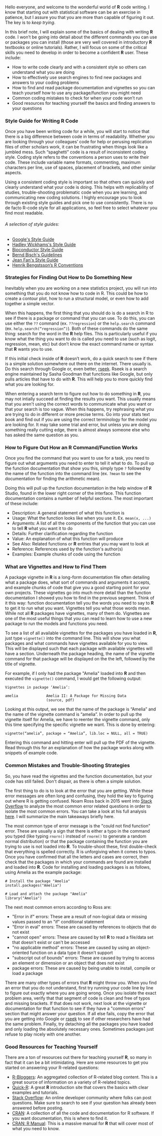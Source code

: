 Hello everyone, and welcome to the wonderful world of **R** code writing. I know that starting out with statistical software can be an exercise in patience, but I assure you that you are more than capable of figuring it out. The key is to *keep trying*.

In this brief note, I will explain some of the basics of dealing with writing **R** code. I won’t be going into detail about the different commands you can use or packages you can install (those are very well covered in introductory **R** textbooks or online tutorials). Rather, I will focus on some of the critical skills you need to develop in order to become a confident **R** user. These include:

* How to write code clearly and with a consistent style so others can understand what you are doing
* How to effectively use search engines to find new packages and answers to your coding problems
* How to find and read package documentation and vignettes so you can teach yourself how to use any package/function you might need
* Common coding mistakes to check for when your code won’t run
* Good resources for teaching yourself the basics and finding answers to your questions

### Style Guide for Writing R Code

Once you have been writing code for a while, you will start to notice that there is a big difference between code in terms of readability. Whether you are looking through your colleagues’ code for help or perusing replication files of other scholars work, it can be frustrating when things look like a jumbled mess. Such “spaghetti” code is a result of inconsistent coding style. Coding style refers to the conventions a person uses to write their code. These include variable name formats, commenting, maximum characters per line, use of spaces, placement of brackets, and other similar aspects.

Using a consistent coding style is important so that others can quickly and clearly understand what your code is doing. This helps with replicability of studies, trouble-shooting problematic code when you are learning, and communicating new coding solutions. I highly encourage you to look through existing style guides and pick one to use consistently. There is no de facto R-code style for all applications, so feel free to select whatever you find most readable. 

###### A selection of style guides:

* [Google's Style Guide](https://google.github.io/styleguide/Rguide.xml)
* [Hadley Wickhams's Style Guide](http://adv-r.had.co.nz/Style.html)
* [Bioconductor Style Guide](http://master.bioconductor.org/developers/how-to/coding-style/)
* [Bernd Bisch's Guidelines](https://github.com/rdatsci/PackagesInfo/wiki/R-Style-Guide)
* [Jean Fan's Style Guide](http://jef.works/R-style-guide/)
* [Henrik Bengstsson’s R Conventions](https://docs.google.com/document/d/1esDVxyWvH8AsX-VJa-8oqWaHLs4stGlIbk8kLc5VlII/edit?usp=sharing)

### Strategies for Finding Out How to Do Something New

Inevitably when you are working on a new statistics project, you will run into something that you do not know how to code in R. This could be how to create a contour plot, how to run a structural model, or even how to add together a simple vector. 

When this happens, the first thing that you should do is do a search in R to see if there is a package or command that you can use. To do this, you can use either the ```??``` command (ex. ```??regression```) or the ```help.search``` command (ex. ```help.search(“regression”)```). Both of these commands do the same thing: search for the word in the **R** help files. This is particularly useful if you know what the thing you want to do is called you need to use (such as logit, regression, mean, etc) but don’t know the exact command name or syntax that **R** wants you to use. 

If this initial check inside of **R** doesn’t work, do a quick search to see if there is a simple solution somewhere out there on the internet. There usually is. Do this search through Google or, even better, [rseek](https://rseek.org/). Rseek is a search engine maintained by Sasha Goodman that functions like Google, but only pulls articles that have to do with **R**. This will help you to more quickly find what you are looking for. 

When entering a search term to figure out how to do something in **R**, you may not intially succeed at finding the results you want. This usually means that you aren't using the correct words to communicate what you want or that your search is too vague. When this happens, try rephrasing what you are trying to do in different or more precise terms. Go into your stats text book and find out if you are using the correct terminology for the model you are looking for. It may take some trial and error, but unless you are doing something really cutting edge, there is almost always someone else who has asked the same question as you.

### How to Figure Out How an R Command/Function Works

Once you find the command that you want to use for a task, you need to figure out what arguments you need to enter to tell it what to do. To pull up the function documentation that show you this, simply type ```?``` followed by the name of the function into the command line (ex. ```?mean``` to see the documentation for finding the arithmetic mean). 

Doing this will pull up the function documentation in the help window of **R** Studio, found in the lower right corner of the interface. This function documentation contains a number of helpful sections. The most important of these include:

* Description: A general statement of what this function is
* Usage: What the function looks like when you use it. Ex. ```mean(x, ...)```
* Arguments: A list of all the components of the function that you can use to tell **R** what you want it to do
* Details: Further clarification regarding the function
* Value: An explanation of what this function will produce
* See Also: Related functions or **R** entries that you may want to look at
* Reference: References used by the function's author(s)
* Examples: Example chunks of code using the function

### What are Vignettes and How to Find Them

A package vignette in **R** is a long-form documentation file often detailing what a package does, what sort of commands and arguments it accepts, and example chunks of code that give you a good starting point for your own projects. These vignettes go into much more detail than the function documentation I showed you how to find in the previous segment. Think of it this way: function documentation tell you the words you need to say to **R** to get it to run what you want. Vignettes tell you what those words mean. While not all **R** packages have vignettes, many of them do. Vignettes are one of the most useful things that you can read to learn how to use a new package to run the models and functions you need.

To see a list of all available vignettes for the packages you have loaded in **R**, just type ```vignette()``` into the command line. This will show you what packages and what commands have vignettes available for you to view. This will be displayed such that each package with available vignettes will have a section. Underneath the package heading, the name of the vignette command for that package will be displayed on the the left, followed by the title of vignette. 

For example, if I only had the package "Amelia" loaded into **R** and then executed the ```vignette()``` command, I would get the following output:

```
Vignettes in package ‘Amelia’:

amelia             Amelia II: A Package for Missing Data
                   (source, pdf)
```

Looking at this output, we see that the name of the package is “Amelia” and the name of the vignette command is “amelia”. In order to pull up the vignette itself for Amelia, we have to reenter the vignette command, only this time specifying the specific vignette we want. This is done by entering: 

```
vignette(“amelia”, package = “Amelia”, lib.loc = NULL, all = TRUE)
```

Entering this command and hitting enter will pull up the PDF of the vignette. Read through this for an explanation of how the package works along with snippets of example code.

### Common Mistakes and Trouble-Shooting Strategies

So, you have read the vignettes and the function documentation, but your code has still failed. Don't dispair, as there is often a simple solution.

The first thing to do is to look at the error that you are getting. While these error messages are often long and confusing, they hold the key to figuring out where R is getting confused. Noam Ross back in 2015 went into [Stack Overflow](https://stackoverflow.com/) to analyze the most common error related questions in order to isolate the most common errors. You can take a look at his full analysis [here](https://github.com/noamross/zero-dependency-problems/blob/master/misc/stack-overflow-common-r-errors.md). I will summarize the main takeaways briefly here.

The most common type of error message is the "could not find function" error. These are usually a sign that there is either a typo in the command you typed (like typing ```rnorn()``` instead of ```rnorm()``` to generate a random normal distribution) or that the package containing the function you are trying to use is not loaded into **R**. To trouble-shoot these, first double-check that everything is spelled correctly. R is unforgiving when it comes to typos. Once you have confirmed that all the letters and cases are correct, then check that the packages in which your commands are found are installed and loaded into **R**. Code for installing and loading packages is as follows, using Amelia as the example package:

```
# Install the package "Amelia"
install.packages("Amelia")

# Load and attach the package "Amelia"
library("Amelia")
```

The next most common errors according to Ross are:

* "Error in if" errors: These are a result of non-logical data or missing values passed to an "if" conditional statement
* "Error in eval" errors: These are caused by references to objects that do not exist
* "cannot open" errors: These are caused by tell **R** to read a file/data set that doesn't exist or can't be accessed
* "no applicable method" errors: These are caused by using an object-oriented function on a data type it doesn't support
* "subscript out of bounds" errors: These are caused by trying to access an element or dimension or an object that does not exist
* package errors: These are caused by being unable to install, compile or load a package

There are many other types of errors that **R** might throw you. When you find an error that you do not understand, first try running your code line by line to figure out exactly where you are going wrong. Once you isolate the exact problem area, verify that that segment of code is clean and free of typos and missing brackets. If that does not work, next look at the vignette or documentation for that function to see if they have a "common errors" section that might answer your question. If all else fails, copy the error that you are getting into Google or [rseek](https://rseek.org/) to see if other researchers have had the same problem. Finally, try detaching all the packages you have loaded and only loading the absolutely necessary ones. Sometimes packages just refuse to play nicely with one another.

### Good Resources for Teaching Yourself

There are a ton of resources out there for teaching yourself **R**, so many in fact that it can be a bit intimidating. Here are some resources to get you started on answering your R-related questions:

* [R-Bloggers](https://www.r-bloggers.com/): An aggregated collection of R-related blog content. This is a great source of information on a variety of R-related topics.
* [Quick-R](https://www.statmethods.net/): A great **R** introduction site that covers the basics with clear examples and tutorials.
* [Stack Overflow](https://stackoverflow.com/): An online developer community where folks can post questions. Make sure to search to see if your question has already been answered before posting.
* [CRAN](https://cran.r-project.org/): A collection of all the code and documentation for R software. If you want documentation, this is where to find it.
* [CRAN: R Manual](https://cran.r-project.org/doc/manuals/R-intro.html): This is a massive manual for **R** that will cover most of what you need to know.
